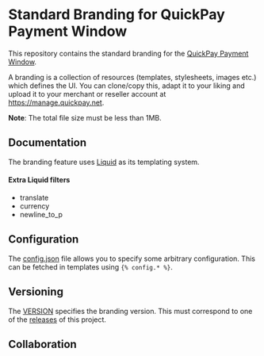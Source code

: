 # Standard Branding for QuickPay Payment Window

This repository contains the standard branding for the [QuickPay Payment Window](https://learn.quickpay.net/tech-talk/form/).

A branding is a collection of resources (templates, stylesheets, images etc.) which defines the UI. You can clone/copy this, adapt it to your liking and upload it to your merchant or reseller account at https://manage.quickpay.net.

**Note**: The total file size must be less than 1MB.

## Documentation

The branding feature uses [Liquid](https://github.com/Shopify/liquid) as its templating system.

#### Extra Liquid filters

* translate
* currency
* newline_to_p

## Configuration

The [config.json](https://github.com/QuickPay/standard-branding/tree/master/config.json) file allows you to specify some arbitrary configuration. This can be fetched in templates using `{% config.* %}`.

## Versioning

The [VERSION](https://github.com/QuickPay/standard-branding/tree/master/VERSION) specifies the branding version. This must correspond to one of the [releases](https://github.com/QuickPay/standard-branding/releases) of this project.

## Collaboration
